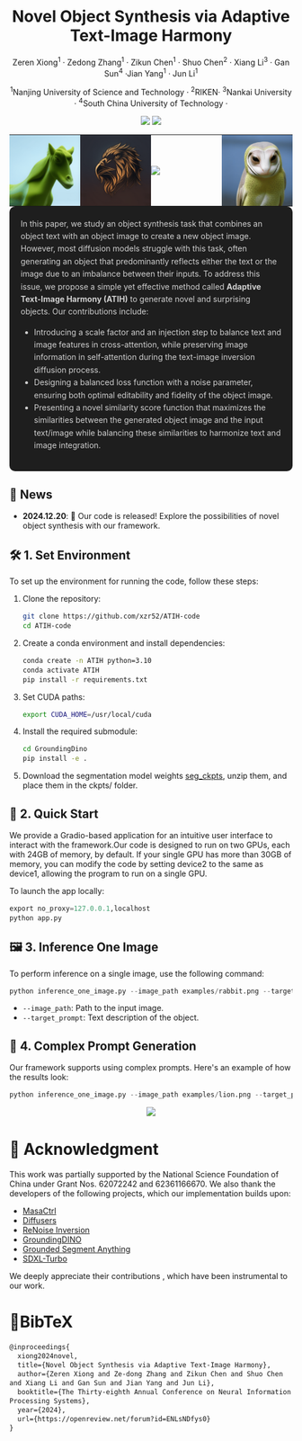
<div align="center">

<h1> Novel Object Synthesis via Adaptive Text-Image Harmony </h1>

Zeren Xiong<sup>1</sup> · Zedong Zhang<sup>1</sup> · Zikun Chen<sup>1</sup> · Shuo Chen<sup>2</sup> · 
Xiang Li<sup>3</sup> · Gan Sun<sup>4</sup> ·Jian Yang<sup>1</sup> · Jun Li<sup>1</sup>  

<sup>1</sup>Nanjing University of Science and Technology · <sup>2</sup>RIKEN· <sup>3</sup>Nankai University · <sup>4</sup>South China University of Technology · 

<a href="https://arxiv.org/abs/2410.20823"><img src="https://img.shields.io/badge/arXiv-2410.20823-b31b1b.svg" height=20.5></a>
<a href="https://xzr52.github.io/ATIH/"><img src="https://img.shields.io/static/v1?label=Project&message=Website&color=red" height=20.5></a> 
</div>

<table style="width: 100%; border-collapse: collapse; border: none; margin: 0; padding: 0;">
  <tr style="border: none;">
    <td style="border: none; padding: 0; width: 25%;">
      <img src="examples/readme_image/horse.gif" style="width: 100%; display: block;">
    </td>
    <td style="border: none; padding: 0; width: 25%;">
      <img src="examples/readme_image/lion.gif" style="width: 100%; display: block;">
    </td>
    <td style="border: none; padding: 0; width: 25%;">
      <img src="examples/readme_image/mouse.gif" style="width: 100%; display: block;">
    </td>
    <td style="border: none; padding: 0; width: 25%;">
      <img src="examples/readme_image/owl.gif" style="width: 100%; display: block;">
    </td>
  </tr>
</table>


<div style="background-color: #1e1e1e; color: #d1d1d1; border-radius: 10px; padding: 20px; line-height: 1.6;">
  In this paper, we study an object synthesis task that combines an object text with an object image to create a new object image. However, most diffusion models struggle with this task, often generating an object that predominantly reflects either the text or the image due to an imbalance between their inputs.
  To address this issue, we propose a simple yet effective method called <strong>Adaptive Text-Image Harmony (ATIH)</strong> to generate novel and surprising objects. Our contributions include:
  <ul>
    <li>
      Introducing a scale factor and an injection step to balance text and image features in cross-attention, while preserving image information in self-attention during the text-image inversion diffusion process.
    </li>
    <li>
      Designing a balanced loss function with a noise parameter, ensuring both optimal editability and fidelity of the object image.
    </li>
    <li>
      Presenting a novel similarity score function that maximizes the similarities between the generated object image and the input text/image while balancing these similarities to harmonize text and image integration.
    </li>
  </ul>
</div>


## 🚀 **News**
- **2024.12.20**: 🎉 Our code is released! Explore the possibilities of novel object synthesis with our framework.



## 🛠️ **1. Set Environment**

To set up the environment for running the code, follow these steps:

1. Clone the repository:
    ```bash
    git clone https://github.com/xzr52/ATIH-code
    cd ATIH-code
    ```

2. Create a conda environment and install dependencies:
    ```bash
    conda create -n ATIH python=3.10
    conda activate ATIH
    pip install -r requirements.txt
    ```

3. Set CUDA paths:
    ```bash
    export CUDA_HOME=/usr/local/cuda
    ```

4. Install the required submodule:
    ```bash
    cd GroundingDino
    pip install -e .
    ```
<!-- git clone https://github.com/IDEA-Research/GroundingDINO.git -->
5. Download the segmentation model weights [seg_ckpts](https://drive.google.com/file/d/12TP528_6FfDRSeczkHuZbMDMG8flRgb6/view?usp=drive_link), unzip them, and place them in the ckpts/ folder.


## 🚀 **2. Quick Start**

We provide a Gradio-based application for an intuitive user interface to interact with the framework.Our code is designed to run on two GPUs, each with 24GB of memory, by default. If your single GPU has more than 30GB of memory, you can modify the code by setting device2 to the same as device1, allowing the program to run on a single GPU.

To launch the app locally:
```python
export no_proxy=127.0.0.1,localhost
python app.py
```
## 🖼️ **3. Inference One Image**
To perform inference on a single image, use the following command:
```python
python inference_one_image.py --image_path examples/rabbit.png --target_prompt 'cock'
```
- `--image_path`: Path to the input image.
- `--target_prompt`: Text description of the object.
## 🎨 **4. Complex Prompt Generation**
Our framework supports using complex prompts. Here's an example of how the results look:
```python
python inference_one_image.py --image_path examples/lion.png --target_prompt 'Green triceratops with rough, scaly skin and massive frilled head'
```
<p align="center">

<img src="examples/readme_image/complex_fuse.png" width="800px"/>  

</p>
</table>
</details>



# 🙌 Acknowledgment

This work was partially supported by the National Science Foundation of China under Grant Nos. 62072242 and 62361166670. We also thank the developers of the following projects, which our implementation builds upon:

- [MasaCtrl](https://github.com/TencentARC/MasaCtrl)  
- [Diffusers](https://github.com/huggingface/diffusers)  
- [ReNoise Inversion](https://github.com/garibida/ReNoise-Inversion)  
- [GroundingDINO](https://github.com/IDEA-Research/GroundingDINO)  
- [Grounded Segment Anything](https://github.com/IDEA-Research/Grounded-Segment-Anything)  
- [SDXL-Turbo](https://huggingface.co/stabilityai/sdxl-turbo)

We deeply appreciate their contributions , which have been instrumental to our work.



# 📖BibTeX
```
@inproceedings{
  xiong2024novel,
  title={Novel Object Synthesis via Adaptive Text-Image Harmony},
  author={Zeren Xiong and Ze-dong Zhang and Zikun Chen and Shuo Chen and Xiang Li and Gan Sun and Jian Yang and Jun Li},
  booktitle={The Thirty-eighth Annual Conference on Neural Information Processing Systems},
  year={2024},
  url={https://openreview.net/forum?id=ENLsNDfys0}
}
```



